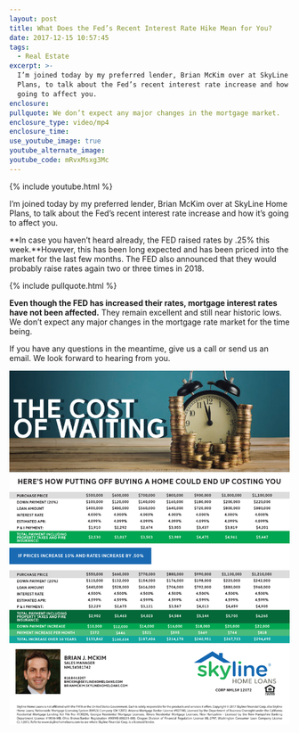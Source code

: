 ```yaml
---
layout: post
title: What Does the Fed’s Recent Interest Rate Hike Mean for You?
date: 2017-12-15 10:57:45
tags:
  - Real Estate
excerpt: >-
  I’m joined today by my preferred lender, Brian McKim over at SkyLine Home
  Plans, to talk about the Fed’s recent interest rate increase and how it’s
  going to affect you.
enclosure:
pullquote: We don’t expect any major changes in the mortgage market.
enclosure_type: video/mp4
enclosure_time:
use_youtube_image: true
youtube_alternate_image:
youtube_code: mRvxMsxg3Mc
---
```



{% include youtube.html %}

I’m joined today by my preferred lender, Brian McKim over at SkyLine Home Plans, to talk about the Fed’s recent interest rate increase and how it’s going to affect you.

**In case you haven’t heard already, the FED raised rates by .25% this week.**However, this has been long expected and has been priced into the market for the last few months. The FED also announced that they would probably raise rates again two or three times in 2018.

{% include pullquote.html %}

**Even though the FED has increased their rates, mortgage interest rates have not been affected.** They remain excellent and still near historic lows. We don’t expect any major changes in the mortgage rate market for the time being.

If you have any questions in the meantime, give us a call or send us an email. We look forward to hearing from you.

![](/uploads/versions/cost-of-waiting-mckim-1---x----2550-3215x---.jpg)